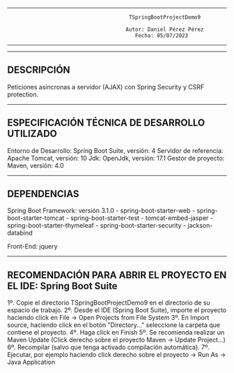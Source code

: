 ----------------------------------------------------------------------------------------------------------------------
                                           TSpringBootProjectDemo9                                                   
                                                                                                                     
                                          Autor: Daniel Pérez Pérez                                                  
                                             Fecha: 05/07/2023                                                       
----------------------------------------------------------------------------------------------------------------------
----------------------------------------------------------------------------------------------------------------------
DESCRIPCIÓN
----------------------------------------------------------------------------------------------------------------------
Peticiones asíncronas a servidor (AJAX) con Spring Security y CSRF protection.

----------------------------------------------------------------------------------------------------------------------
ESPECIFICACIÓN TÉCNICA DE DESARROLLO UTILIZADO
----------------------------------------------------------------------------------------------------------------------
Entorno de Desarrollo: Spring Boot Suite, versión: 4
Servidor de referencia: Apache Tomcat, versión: 10
Jdk: OpenJdk, versión: 17.1
Gestor de proyecto: Maven, versión: 4.0

----------------------------------------------------------------------------------------------------------------------
DEPENDENCIAS
----------------------------------------------------------------------------------------------------------------------
Spring Boot Framework: versión 3.1.0 
       - spring-boot-starter-web
       - spring-boot-starter-tomcat
       - spring-boot-starter-test
       - tomcat-embed-jasper
       - spring-boot-starter-thymeleaf
       - spring-boot-starter-security
       - jackson-databind

Front-End: jquery

              
----------------------------------------------------------------------------------------------------------------------
RECOMENDACIÓN PARA ABRIR EL PROYECTO EN EL IDE: Spring Boot Suite
----------------------------------------------------------------------------------------------------------------------
1º. Copie el directorio TSpringBootProjectDemo9 en el directorio de su espacio de trabajo.
2º. Desde el IDE (Spring Boot Suite), importe el proyecto haciendo click en File -> Open Projects from File System 
3º. En Import source, haciendo click en el botón "Directory..." seleccione la carpeta que contiene el proyecto.
4º. Haga click en Finish
5º. Se recomienda realizar un Maven Update (Click derecho sobre el proyecto Maven -> Update Project...)
6º. Recompilar (salvo que tenga activado compilación automática).
7º. Ejecutar, por ejemplo haciendo click derecho sobre el proyecto -> Run As -> Java Application

